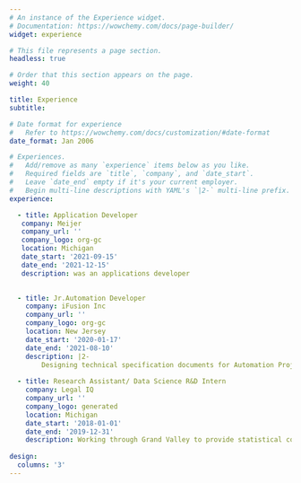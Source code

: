 ```yaml
---
# An instance of the Experience widget.
# Documentation: https://wowchemy.com/docs/page-builder/
widget: experience

# This file represents a page section.
headless: true

# Order that this section appears on the page.
weight: 40

title: Experience
subtitle:

# Date format for experience
#   Refer to https://wowchemy.com/docs/customization/#date-format
date_format: Jan 2006

# Experiences.
#   Add/remove as many `experience` items below as you like.
#   Required fields are `title`, `company`, and `date_start`.
#   Leave `date_end` empty if it's your current employer.
#   Begin multi-line descriptions with YAML's `|2-` multi-line prefix.
experience:

  - title: Application Developer
   company: Meijer
   company_url: ''
   company_logo: org-gc
   location: Michigan
   date_start: '2021-09-15'
   date_end: '2021-12-15'
   description: was an applications developer

  
  - title: Jr.Automation Developer
    company: iFusion Inc
    company_url: ''
    company_logo: org-gc
    location: New Jersey
    date_start: '2020-01-17'
    date_end: '2021-08-10'
    description: |2-
        Designing technical specification documents for Automation Projects. Hands-on experience on UiPath and OpenSpan automation tools. Practical knowledge on creating automations depending on the client requirements. Working knowledge on using HTML objects. Testing, debugging and depoying the automation on both local and server using Pega Robot Manager.
        
  - title: Research Assistant/ Data Science R&D Intern
    company: Legal IQ
    company_url: ''
    company_logo: generated
    location: Michigan
    date_start: '2018-01-01'
    date_end: '2019-12-31'
    description: Working through Grand Valley to provide statistical consulting for a private client. Researching and applying statistical methods to create a marketing product that the client can patent and sell. Tasks include Web Scraping using Selenium, data collection and simulation, pre-processing and analyzing datasets with over 7 million public records. Used ML techniques like social network analysis, clusteering, classification etc to identify and group common behavior among potential targets.
    
design:
  columns: '3'
---
```

